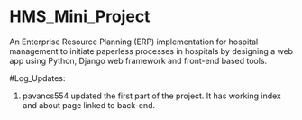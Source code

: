 # HMS_Mini_Project
An Enterprise Resource Planning (ERP) implementation for hospital management to initiate paperless processes in hospitals by designing a web app using Python, Django web framework and front-end based tools.

#Log_Updates:
1) pavancs554 updated the first part of the project.
   It has working index and about page linked to back-end.
